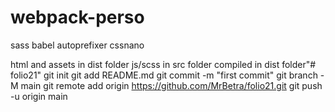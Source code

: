 # webpack-perso

sass
babel
autoprefixer
cssnano

html and assets in dist folder
js/scss in src folder compiled in dist folder"# folio21"  git init git add README.md git commit -m "first commit" git branch -M main git remote add origin https://github.com/MrBetra/folio21.git git push -u origin main
